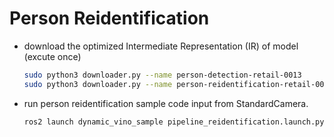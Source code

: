 # Person Reidentification
* download the optimized Intermediate Representation (IR) of model (excute once)
	```bash
	sudo python3 downloader.py --name person-detection-retail-0013
	sudo python3 downloader.py --name person-reidentification-retail-0076
	```
 * run person reidentification sample code input from StandardCamera.
	```bash
	ros2 launch dynamic_vino_sample pipeline_reidentification.launch.py
